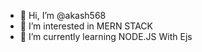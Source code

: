 - 👋 Hi, I’m @akash568
- 👀 I’m interested in MERN STACK
- 🌱 I’m currently learning NODE.JS With Ejs

<!---
akash568/akash568 is a ✨ special ✨ repository because its `README.md` (this file) appears on your GitHub profile.
You can click the Preview link to take a look at your changes.
--->
